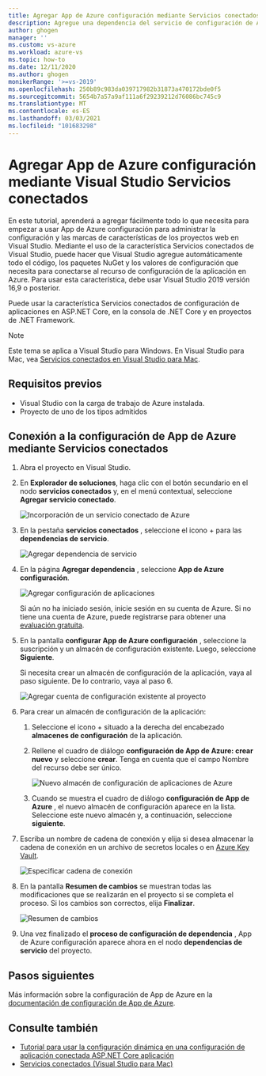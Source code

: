 ```yaml
---
title: Agregar App de Azure configuración mediante Servicios conectados | Microsoft Docs
description: Agregue una dependencia del servicio de configuración de Azure a la aplicación mediante el Servicios conectados de Visual Studio
author: ghogen
manager: ''
ms.custom: vs-azure
ms.workload: azure-vs
ms.topic: how-to
ms.date: 12/11/2020
ms.author: ghogen
monikerRange: '>=vs-2019'
ms.openlocfilehash: 250b89c983da039717982b31873a470172bde0f5
ms.sourcegitcommit: 5654b7a57a9af111a6f29239212d76086bc745c9
ms.translationtype: MT
ms.contentlocale: es-ES
ms.lasthandoff: 03/03/2021
ms.locfileid: "101683298"
---
```

# <a name="adding-azure-app-configuration-by-using-visual-studio-connected-services"></a>Agregar App de Azure configuración mediante Visual Studio Servicios conectados

En este tutorial, aprenderá a agregar fácilmente todo lo que necesita para empezar a usar App de Azure configuración para administrar la configuración y las marcas de características de los proyectos web en Visual Studio. Mediante el uso de la característica Servicios conectados de Visual Studio, puede hacer que Visual Studio agregue automáticamente todo el código, los paquetes NuGet y los valores de configuración que necesita para conectarse al recurso de configuración de la aplicación en Azure. Para usar esta característica, debe usar Visual Studio 2019 versión 16,9 o posterior.

Puede usar la característica Servicios conectados de configuración de aplicaciones en ASP.NET Core, en la consola de .NET Core y en proyectos de .NET Framework.

> [!NOTE]
> Este tema se aplica a Visual Studio para Windows. En Visual Studio para Mac, vea [Servicios conectados en Visual Studio para Mac](/visualstudio/mac/connected-services).

## <a name="prerequisites"></a>Requisitos previos

- Visual Studio con la carga de trabajo de Azure instalada.
- Proyecto de uno de los tipos admitidos

## <a name="connect-to-azure-app-configuration-using-connected-services"></a>Conexión a la configuración de App de Azure mediante Servicios conectados

1. Abra el proyecto en Visual Studio.

1. En **Explorador de soluciones**, haga clic con el botón secundario en el nodo **servicios conectados** y, en el menú contextual, seleccione **Agregar servicio conectado**.

    ![Incorporación de un servicio conectado de Azure](./media/vs-azure-tools-connected-services-storage/vs-2019/add-connected-service.png)

1. En la pestaña **servicios conectados** , seleccione el icono + para las **dependencias de servicio**.

    ![Agregar dependencia de servicio](./media/vs-azure-tools-connected-services-storage/vs-2019/connected-services-tab.png)

1. En la página **Agregar dependencia** , seleccione **App de Azure configuración**.

    ![Agregar configuración de aplicaciones](./media/vs-azure-tools-connected-services-app-configuration/add-azure-app-configuration.png)

    Si aún no ha iniciado sesión, inicie sesión en su cuenta de Azure. Si no tiene una cuenta de Azure, puede registrarse para obtener una [evaluación gratuita](https://azure.microsoft.com/free/dotnet).

1. En la pantalla **configurar App de Azure configuración** , seleccione la suscripción y un almacén de configuración existente. Luego, seleccione **Siguiente**.

    Si necesita crear un almacén de configuración de la aplicación, vaya al paso siguiente. De lo contrario, vaya al paso 6.

    ![Agregar cuenta de configuración existente al proyecto](./media/vs-azure-tools-connected-services-app-configuration/select-config-store.png)

1. Para crear un almacén de configuración de la aplicación:

   1. Seleccione el icono + situado a la derecha del encabezado **almacenes de configuración** de la aplicación. 

   1. Rellene el cuadro de diálogo **configuración de App de Azure: crear nuevo** y seleccione **crear**. Tenga en cuenta que el campo Nombre del recurso debe ser único. 

       ![Nuevo almacén de configuración de aplicaciones de Azure](./media/vs-azure-tools-connected-services-app-configuration/create-new-config-store.png)

   1. Cuando se muestra el cuadro de diálogo **configuración de App de Azure** , el nuevo almacén de configuración aparece en la lista. Seleccione este nuevo almacén y, a continuación, seleccione **siguiente**.

1. Escriba un nombre de cadena de conexión y elija si desea almacenar la cadena de conexión en un archivo de secretos locales o en [Azure Key Vault](/azure/key-vault).

   ![Especificar cadena de conexión](./media/vs-azure-tools-connected-services-app-configuration/connection-string-app-config.png)

1. En la pantalla **Resumen de cambios** se muestran todas las modificaciones que se realizarán en el proyecto si se completa el proceso. Si los cambios son correctos, elija **Finalizar**.

   ![Resumen de cambios](./media/vs-azure-tools-connected-services-app-configuration/summary-of-changes-app-config.png)

1. Una vez finalizado el **proceso de configuración de dependencia** , App de Azure configuración aparece ahora en el nodo **dependencias de servicio** del proyecto.

## <a name="next-steps"></a>Pasos siguientes

Más información sobre la configuración de App de Azure en la [documentación de configuración de App de Azure](/azure/azure-app-configuration/overview).

## <a name="see-also"></a>Consulte también

- [Tutorial para usar la configuración dinámica en una configuración de aplicación conectada ASP.NET Core aplicación](/azure/azure-app-configuration/enable-dynamic-configuration-aspnet-core)
- [Servicios conectados (Visual Studio para Mac)](/visualstudio/mac/connected-services)
